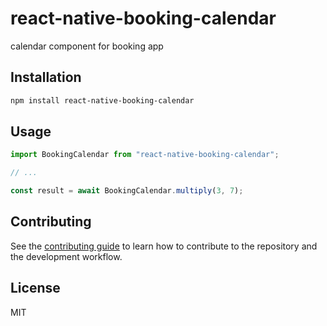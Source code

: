 # react-native-booking-calendar

calendar component for booking app

## Installation

```sh
npm install react-native-booking-calendar
```

## Usage

```js
import BookingCalendar from "react-native-booking-calendar";

// ...

const result = await BookingCalendar.multiply(3, 7);
```

## Contributing

See the [contributing guide](CONTRIBUTING.md) to learn how to contribute to the repository and the development workflow.

## License

MIT
